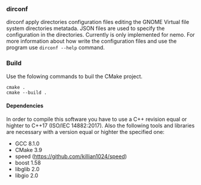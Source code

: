### dirconf ###

dirconf apply directories configuration files editing the GNOME Virtual file system directories 
metatada. JSON files are used to specify the configuration in the directories. Currently is only 
implemented for nemo. For more information about how write the configuration files and use the 
program use `dirconf --help` command.

### Build ###

Use the folowing commands to buil the CMake project.

    cmake .
    cmake --build .

#### Dependencies ####

In order to compile this software you have to use a C++ revision equal or highter to C++17 
(ISO/IEC 14882:2017). Also the following tools and libraries are necessary with a version equal or 
highter the specified one:
- GCC 8.1.0
- CMake 3.9
- speed (https://github.com/killian1024/speed)
- boost 1.58
- libglib 2.0
- libgio 2.0
